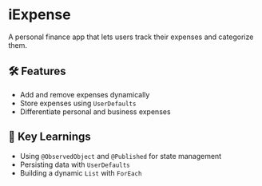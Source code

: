 # iExpense

A personal finance app that lets users track their expenses and categorize them.

## 🛠 Features
- Add and remove expenses dynamically
- Store expenses using `UserDefaults`
- Differentiate personal and business expenses

## 📌 Key Learnings
- Using `@ObservedObject` and `@Published` for state management
- Persisting data with `UserDefaults`
- Building a dynamic `List` with `ForEach`
